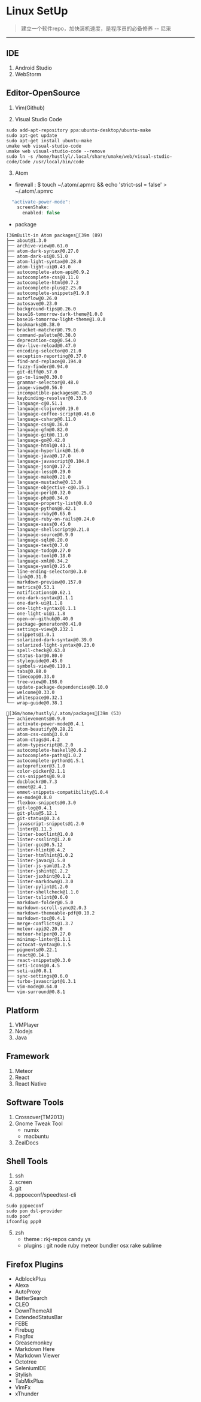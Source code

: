 # Linux SetUp

> 建立一个软件repo，加快装机速度，是程序员的必备修养 -- 尼采

------

## IDE

1. Android Studio
2. WebStorm

## Editor-OpenSource
1. Vim(Github)

2. Visual Studio Code
```Shell
sudo add-apt-repository ppa:ubuntu-desktop/ubuntu-make
sudo apt-get update
sudo apt-get install ubuntu-make
umake web visual-studio-code
umake web visual-studio-code --remove
sudo ln -s /home/hustlyl/.local/share/umake/web/visual-studio-code/Code /usr/local/bin/code
```
3. Atom
- firewall : $ touch ~/.atom/.apmrc && echo 'strict-ssl = false' > ~/.atom/.apmrc

```javascript
  "activate-power-mode":
    screenShake:
      enabled: false
```

- package

```
[36mBuilt-in Atom packages[39m (89)
├── about@1.3.0
├── archive-view@0.61.0
├── atom-dark-syntax@0.27.0
├── atom-dark-ui@0.51.0
├── atom-light-syntax@0.28.0
├── atom-light-ui@0.43.0
├── autocomplete-atom-api@0.9.2
├── autocomplete-css@0.11.0
├── autocomplete-html@0.7.2
├── autocomplete-plus@2.25.0
├── autocomplete-snippets@1.9.0
├── autoflow@0.26.0
├── autosave@0.23.0
├── background-tips@0.26.0
├── base16-tomorrow-dark-theme@1.0.0
├── base16-tomorrow-light-theme@1.0.0
├── bookmarks@0.38.0
├── bracket-matcher@0.79.0
├── command-palette@0.38.0
├── deprecation-cop@0.54.0
├── dev-live-reload@0.47.0
├── encoding-selector@0.21.0
├── exception-reporting@0.37.0
├── find-and-replace@0.194.0
├── fuzzy-finder@0.94.0
├── git-diff@0.57.0
├── go-to-line@0.30.0
├── grammar-selector@0.48.0
├── image-view@0.56.0
├── incompatible-packages@0.25.0
├── keybinding-resolver@0.33.0
├── language-c@0.51.1
├── language-clojure@0.19.0
├── language-coffee-script@0.46.0
├── language-csharp@0.11.0
├── language-css@0.36.0
├── language-gfm@0.82.0
├── language-git@0.11.0
├── language-go@0.42.0
├── language-html@0.43.1
├── language-hyperlink@0.16.0
├── language-java@0.17.0
├── language-javascript@0.104.0
├── language-json@0.17.2
├── language-less@0.29.0
├── language-make@0.21.0
├── language-mustache@0.13.0
├── language-objective-c@0.15.1
├── language-perl@0.32.0
├── language-php@0.34.0
├── language-property-list@0.8.0
├── language-python@0.42.1
├── language-ruby@0.65.0
├── language-ruby-on-rails@0.24.0
├── language-sass@0.45.0
├── language-shellscript@0.21.0
├── language-source@0.9.0
├── language-sql@0.20.0
├── language-text@0.7.0
├── language-todo@0.27.0
├── language-toml@0.18.0
├── language-xml@0.34.2
├── language-yaml@0.25.0
├── line-ending-selector@0.3.0
├── link@0.31.0
├── markdown-preview@0.157.0
├── metrics@0.53.1
├── notifications@0.62.1
├── one-dark-syntax@1.1.1
├── one-dark-ui@1.1.8
├── one-light-syntax@1.1.1
├── one-light-ui@1.1.8
├── open-on-github@0.40.0
├── package-generator@0.41.0
├── settings-view@0.232.1
├── snippets@1.0.1
├── solarized-dark-syntax@0.39.0
├── solarized-light-syntax@0.23.0
├── spell-check@0.63.0
├── status-bar@0.80.0
├── styleguide@0.45.0
├── symbols-view@0.110.1
├── tabs@0.88.0
├── timecop@0.33.0
├── tree-view@0.198.0
├── update-package-dependencies@0.10.0
├── welcome@0.33.0
├── whitespace@0.32.1
└── wrap-guide@0.38.1

[36m/home/hustlyl/.atom/packages[39m (53)
├── achievements@0.9.0
├── activate-power-mode@0.4.1
├── atom-beautify@0.28.21
├── atom-css-comb@3.0.0
├── atom-ctags@4.4.2
├── atom-typescript@8.2.0
├── autocomplete-haskell@0.6.2
├── autocomplete-paths@1.0.2
├── autocomplete-python@1.5.1
├── autoprefixer@3.1.0
├── color-picker@2.1.1
├── css-snippets@0.9.0
├── docblockr@0.7.3
├── emmet@2.4.1
├── emmet-snippets-compatibility@1.0.4
├── ex-mode@0.8.0
├── flexbox-snippets@0.3.0
├── git-log@0.4.1
├── git-plus@5.12.1
├── git-status@0.3.4
├── javascript-snippets@1.2.0
├── linter@1.11.3
├── linter-bootlint@1.0.0
├── linter-csslint@1.2.0
├── linter-gcc@0.5.12
├── linter-hlint@0.4.2
├── linter-htmlhint@1.0.2
├── linter-javac@1.5.0
├── linter-js-yaml@1.2.5
├── linter-jshint@1.2.2
├── linter-jsxhint@0.1.2
├── linter-markdown@1.3.0
├── linter-pylint@1.2.0
├── linter-shellcheck@1.1.0
├── linter-tslint@0.6.0
├── markdown-folder@0.5.0
├── markdown-scroll-sync@2.0.3
├── markdown-themeable-pdf@0.10.2
├── markdown-toc@0.4.1
├── merge-conflicts@1.3.7
├── meteor-api@2.20.0
├── meteor-helper@0.27.0
├── minimap-linter@1.1.1
├── octocat-syntax@0.1.5
├── pigments@0.22.1
├── react@0.14.1
├── react-snippets@0.3.0
├── seti-icons@0.4.5
├── seti-ui@0.8.1
├── sync-settings@0.6.0
├── turbo-javascript@1.3.1
├── vim-mode@0.64.0
└── vim-surround@0.8.1
```

## Platform
1. VMPlayer
2. Nodejs
3. Java

## Framework
1. Meteor
2. React
3. React Native

## Software Tools
1. Crossover(TM2013)
2. Gnome Tweak Tool
    - numix
    - macbuntu
3. ZealDocs

## Shell Tools
1. ssh
2. screen
3. git
4. pppoeconf/speedtest-cli
```shell
sudo pppoeconf
sudo pon dsl-provider
sudo poof
ifconfig ppp0
```
5. zsh
    - theme : rkj-repos candy ys
    - plugins : git node ruby meteor bundler osx rake sublime

## Firefox Plugins
- AdblockPlus
- Alexa
- AutoProxy
- BetterSearch
- CLEO
- DownThemeAll
- ExtendedStatusBar
- FEBE
- Firebug
- Flagfox
- Greasemonkey
- Markdown Here
- Markdown Viewer
- Octotree
- SeleniumIDE
- Stylish
- TabMixPlus
- VimFx
- xThunder
